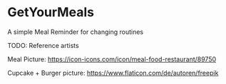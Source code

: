 # GetYourMeals

A simple Meal Reminder for changing routines

TODO: Reference artists

Meal Picture:
https://icon-icons.com/icon/meal-food-restaurant/89750

Cupcake + Burger picture:
https://www.flaticon.com/de/autoren/freepik